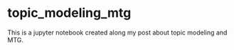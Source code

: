 # topic_modeling_mtg

This is a jupyter notebook created along my post about topic modeling and MTG.